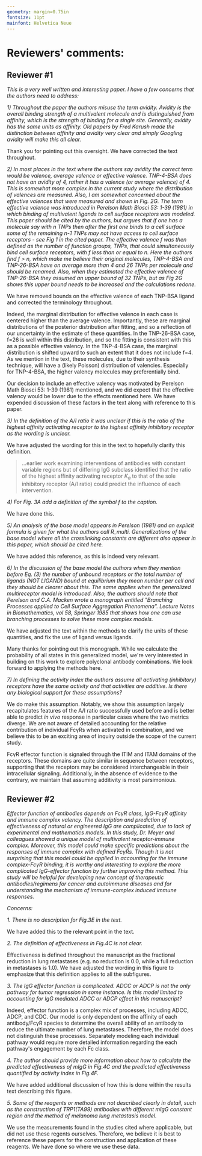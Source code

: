 ```yaml
---
geometry: margin=0.75in
fontsize: 11pt
mainfont: Helvetica Neue
---
```


# Reviewers' comments:

## Reviewer #1

*This is a very well written and interesting paper. I have a few concerns that the authors need to address:*

*1) Throughout the paper the authors misuse the term avidity. Avidity is the overall binding strength of a multivalent molecule and is distinguished from affinity, which is the strength of binding for a single site. Generally, avidity has the same units as affinity. Old papers by Fred Karush made the distinction between affinity and avidity very clear and simply Googling avidity will make this all clear.*

Thank you for pointing out this oversight. We have corrected the text throughout.

*2) In most places in the text where the authors say avidity the correct term would be valence, average valence or effective valence. TNP-4-BSA does not have an avidity of 4, rather it has a valence (or average valence) of 4. This is somewhat more complex in the current study where the distribution of valences are measured. Also, I am somewhat concerned about the effective valences that were measured and shown in Fig. 2G. The term effective valence was introduced in Perelson Math Biosci 53: 1-39 (1981) in which binding of multivalent ligands to cell surface receptors was modeled. This paper should be cited by the authors, but argues that if one has a molecule say with n TNPs then after the first one binds to a cell surface some of the remaining n-1 TNPs may not have access to cell surface receptors - see Fig 1 in the cited paper. The effective valence f was then defined as the number of function groups, TNPs, that could simultaneously bind cell surface receptors, with f less than or equal to n. Here the authors find f > n, which make me believe their original molecules, TNP-4-BSA and TNP-26-BSA have on average more than 4 and 26 TNPs per molecule and should be renamed. Also, when they estimated the effective valence of TNP-26-BSA they assumed an upper bound of 32 TNPs, but as Fig 2G shows this upper bound needs to be increased and the calculations redone.*

<!-- TODO: Check cite. Add exerpt. -->

We have removed bounds on the effective valence of each TNP-BSA ligand and corrected the terminology throughout.

Indeed, the marginal distribution for effective valence in each case is centered higher than the average valence. Importantly, these are marginal distributions of the posterior distribution after fitting, and so a reflection of our uncertainty in the estimate of these quantities. In the TNP-26-BSA case, f=26 is well within this distribution, and so the fitting is consistent with this as a possible effective valency. In the TNP-4-BSA case, the marginal distribution is shifted upward to such an extent that it does not include f=4. As we mention in the text, these molecules, due to their synthesis technique, will have a (likely Poisson) distribution of valencies. Especially for TNP-4-BSA, the higher valency molecules may preferentially bind.

Our decision to include an effective valency was motivated by Perelson Math Biosci 53: 1-39 (1981) mentioned, and we did expect that the effective valency would be lower due to the effects mentioned here. We have expended discussion of these factors in the text along with reference to this paper.

<!-- TODO: Check this is done. -->

*3) In the definition of the A/I ratio it was unclear if this is the ratio of the highest affinity activating receptor to the highest affinity inhibitory receptor as the wording is unclear.*

We have adjusted the wording for this in the text to hopefully clarify this definition.

> ...earlier work examining interventions of antibodies with constant variable regions but of differing IgG subclass identified that the ratio of the highest affinity activating receptor $K_a$ to that of the sole inhibitory receptor (A/I ratio) could predict the influence of each intervention.

*4) For Fig. 3A add a definition of the symbol f to the caption.*

We have done this.

*5) An analysis of the base model appears in Perelson (1981) and an explicit formula is given for what the authors call R_multi. Generalizations of the base model where all the crosslinking constants are different also appear in this paper, which should be cited here.*

<!-- TODO: Check cite! -->

We have added this reference, as this is indeed very relevant.

*6) In the discussion of the base model the authors when they mention before Eq. (3) the number of unbound receptors or the total number of ligands (NOT LIGAND) bound at equilibrium they mean number per cell and they should be clearer about this. The same applies when the generalized multireceptor model is introduced. Also, the authors should note that Perelson and C.A. Macken wrote a monograph entitled "Branching Processes applied to Cell Surface Aggregation Phenomena". Lecture Notes in Biomathematics, vol 58, Springer 1985 that shows how one can use branching processes to solve these more complex models.*

We have adjusted the text within the methods to clarify the units of these quantities, and fix the use of ligand versus ligands.

Many thanks for pointing out this monograph. While we calculate the probability of all states in this generalized model, we're very interested in building on this work to explore polyclonal antibody combinations. We look forward to applying the methods here.

*7) In defining the activity index the authors assume all activating (inhibitory) receptors have the same activity and that activities are additive. Is there any biological support for these assumptions?*

We do make this assumption. Notably, we show this assumption largely recapitulates features of the A/I ratio successfully used before and is better able to predict *in vivo* response in particular cases where the two metrics diverge. We are not aware of detailed accounting for the relative contribution of individual FcγRs when activated in combination, and we believe this to be an exciting area of inquiry outside the scope of the current study. 

FcγR effector function is signaled through the ITIM and ITAM domains of the receptors. These domains are quite similar in sequence between receptors, supporting that the receptors may be considered interchangeable in their intracellular signaling. Additionally, in the absence of evidence to the contrary, we maintain that assuming additivity is most parsimonious.


## Reviewer #2

*Effector function of antibodies depends on FcγR class, IgG-FcγR affinity and immune complex valency. The description and prediction of effectiveness of natural or engineered IgG are complicated, due to lack of experimental and mathematics models. In this study, Dr. Meyer and colleagues showed a unique model of multivalent receptor-immune complex. Moreover, this model could make specific predictions about the responses of immune complex with defined FcγRs. Though it is not surprising that this model could be applied in accounting for the immune complex-FcγR binding, it is worthy and interesting to explore the more complicated IgG-effector function by further improving this method. This study will be helpful for developing new concept of therapeutic antibodies/regimens for cancer and autoimmune diseases and for understanding the mechanism of immune-complex induced immune responses.*

*Concerns:*

*1. There is no description for Fig.3E in the text.*

We have added this to the relevant point in the text.

*2. The definition of effectiveness in Fig.4C is not clear.*

Effectiveness is defined throughout the manuscript as the fractional reduction in lung metastases (e.g. no reduction is 0.0, while a full reduction in metastases is 1.0). We have adjusted the wording in this figure to emphasize that this definition applies to all the subfigures.

<!-- TODO: Add exerpt. -->

*3. The IgG effector function is complicated. ADCC or ADCP is not the only pathway for tumor regression in some instance. Is this model limited to accounting for IgG mediated ADCC or ADCP effect in this manuscript?*

Indeed, effector function is a complex mix of processes, including ADCC, ADCP, and CDC. Our model is only dependent on the affinity of each antibody/FcγR species to determine the overall ability of an antibody to reduce the ultimate number of lung metastases. Therefore, the model does not distinguish these processes. Separately modeling each individual pathway would require more detailed information regarding the each pathway's engagement by each Fc class.

<!-- TODO: Add text and exerpt for this. -->

*4. The author should provide more information about how to calculate the predicted effectiveness of mIgG in Fig.4C and the predicted effectiveness quantified by activity index in Fig.4F.*

We have added additional discussion of how this is done within the results text describing this figure.

<!-- TODO: Add text and exerpt for this. -->

*5. Some of the reagents or methods are not described clearly in detail, such as the construction of TRP1(TA99) antibodies with different mIgG constant region and the method of melanoma lung metastasis model.*

We use the measurements found in the studies cited where applicable, but did not use these regents ourselves. Therefore, we believe it is best to reference these papers for the construction and application of these reagents. We have done so where we use these data.
